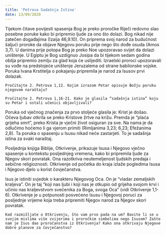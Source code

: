 ```yaml
---
title: 'Petrova Sadašnja Istina'
date: 13/09/2020
---
```


Tijekom čitave povijesti spasenja Bog je preko proročke Riječi redovno slao posebne poruke kako bi pripremio ljude za ono što dolazi. Bog nikad nije zatečen događajima (Izaija 46,9.10). On priprema svoj narod za budućnost šaljući proroke da objave Njegovu poruku prije nego što dođe osuda (Amos 3,7). U danima prije potopa Bog je preko Noe upozoravao svijet da dolazi uništenje. U Egiptu je Bog uzdignuo Josipa da bi tijekom sedam godina obilja pripremio zemlju za glad koja će uslijediti. Izraelski proroci upozoravali su vođe na predstojeće uništenje Jeruzalema od strane babilonske vojske. Poruka Ivana Krstitelja o pokajanju pripremila je narod za Isusov prvi dolazak.

`Pročitajte 2. Petrova 1,12. Kojim izrazom Petar opisuje Božju poruku njegovom naraštaju?`

`Pročitajte 2. Petrova 1,16-21. Kako je glasila “sadašnja istina” koju su Petar i ostali učenici objavljivali?`

Poruka od vječnog značenja za prvo stoljeće glasila je: Krist je došao. Očeva ljubav otkrila se preko Kristove žrtve na križu. Premda je “plaća grijeha smrt”, preko Krista je vječni život osiguran za sve. Na nama je da odlučimo hoćemo li ga vjerom primiti (Rimljanima 3,23; 6,23; Efežanima 2,8). Ta poruka o spasenju u Isusu nikad neće zastarjeti. To je sadašnja istina za svaki naraštaj.

Posljednja knjiga Biblije, Otkrivenje, prikazuje Isusa i Njegovo vječno spasenje u kontekstu posljednjeg vremena, kako bi pripremila ljude za Njegov skori povratak. Ona razotkriva neutemeljenost ljudskih predaja i sebične religioznosti. Otkrivenje od početka do kraja izlaže pogledima Isusa i Njegovo djelo u korist čovječanstva.

Isus je istiniti svjedok o karakteru Njegovog Oca. On je “vladar zemaljskih kraljeva”. On je taj “koji nas ljubi i koji nas je otkupio od grijeha svojom krvi i učinio nas kraljevstvom svećenika za Boga, svoga Oca” (vidi Otkrivenje 1,1-6). Otkrivenje je u potpunosti posvećeno Isusu i Njegovoj poruci za posljednje vrijeme koja treba pripremiti Njegov narod za Njegov skori povratak.

`Kad razmišljate o Otkrivenju, što vam prvo pada na um? Bavite li se u svojim mislima više zvijerima i proročkim simbolima nego Isusom? Zašto nam je Isus dao proročanstva iz Otkrivenja? Kako ona otkrivaju Njegove dobre planove za čovječanstvo?`